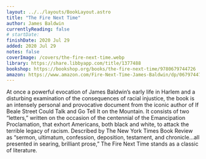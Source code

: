```yaml
---
layout: ../../layouts/BookLayout.astro
title: "The Fire Next Time"
author: James Baldwin
currentlyReading: false
# startDate:
finishDate: 2020 Jul 29
added: 2020 Jul 29
notes: false
coverImage: /covers/the-fire-next-time.webp
library: https://share.libbyapp.com/title/1377488
bookshop: https://bookshop.org/books/the-fire-next-time/9780679744726
amazon: https://www.amazon.com/Fire-Next-Time-James-Baldwin/dp/067974472X
---
```


At once a powerful evocation of James Baldwin’s early life in Harlem and a disturbing examination of the consequences of racial injustice, the book is an intensely personal and provocative document from the iconic author of If Beale Street Could Talk and Go Tell It on the Mountain. It consists of two “letters,” written on the occasion of the centennial of the Emancipation Proclamation, that exhort Americans, both black and white, to attack the terrible legacy of racism. Described by The New York Times Book Review as “sermon, ultimatum, confession, deposition, testament, and chronicle...all presented in searing, brilliant prose,” The Fire Next Time stands as a classic of literature.

<!-- ### Notes & Highlights -->
